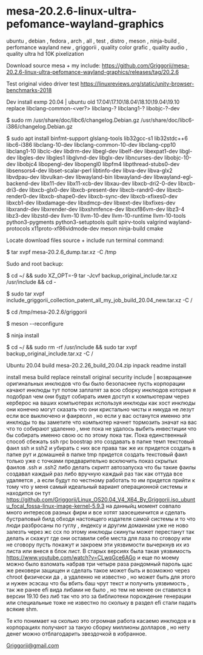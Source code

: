 # mesa-20.2.6-linux-ultra-pefomance-wayland-graphics
ubuntu , debian , fedora , arch , all  , test  , distro , meson , ninja-build , perfomance wayland new , griggorii , quality color grafic , quality audio , quality ultra hd 10K pixelization

Download source mesa + my include: https://github.com/Griggorii/mesa-20.2.6-linux-ultra-pefomance-wayland-graphics/releases/tag/20.2.6

Test original video driver test https://linuxreviews.org/static/unity-browser-benchmarks-2018

Dev install exmp 20.04 | ubuntu old 17.04\17.10\18.04\18.10\19.04\19.10 replace libclang-common-<ver?> libclang-? libclang1-? libobjc-?-dev 

$ sudo rm /usr/share/doc/libc6/changelog.Debian.gz /usr/share/doc/libc6-i386/changelog.Debian.gz

$ sudo apt install binfmt-support glslang-tools lib32gcc-s1 lib32stdc++6 libc6-i386 libclang-10-dev libclang-common-10-dev libclang-cpp10 libclang1-10 libclc-dev libdrm-dev libegl-dev libelf-dev libexpat1-dev libgl-dev libgles-dev libgles1 libglvnd-dev libglx-dev libncurses-dev libobjc-10-dev libobjc4 libopengl-dev libopengl0 libpfm4 libpthread-stubs0-dev libsensors4-dev libset-scalar-perl libtinfo-dev libva-dev libva-glx2 libvdpau-dev libvulkan-dev libwayland-bin libwayland-dev libwayland-egl-backend-dev libx11-dev libx11-xcb-dev libxau-dev libxcb-dri2-0-dev libxcb-dri3-dev libxcb-glx0-dev libxcb-present-dev libxcb-randr0-dev libxcb-render0-dev libxcb-shape0-dev libxcb-sync-dev libxcb-xfixes0-dev libxcb1-dev libxdamage-dev libxdmcp-dev libxext-dev libxfixes-dev libxrandr-dev libxrender-dev libxshmfence-dev libxxf86vm-dev libz3-4 libz3-dev libzstd-dev llvm-10 llvm-10-dev llvm-10-runtime llvm-10-tools python3-pygments python3-setuptools quilt spirv-tools valgrind wayland-protocols x11proto-xf86vidmode-dev meson ninja-build cmake

Locate download files source + include run terminal command:

$ tar xvpf mesa-20.2.6_dump.tar.xz -C /tmp

Sudo and root backup:

$ cd ~/ && sudo XZ_OPT=-9 tar -Jcvf backup_original_include.tar.xz /usr/include && cd -

$ sudo tar xvpf include_griggorii_collection_patent_all_my_job_build_20.04_new.tar.xz -C /

$ cd /tmp/mesa-20.2.6/griggorii

$ meson --reconfigure

$ ninja install

$ cd ~/ && sudo rm -rf /usr/include && sudo tar xvpf backup_original_include.tar.xz -C /

Ubuntu 20.04 build mesa-20.2.26_build_20.04.zip inpack readme install

install mesa build replace reinstall original security include | возвращение оригинальных инклюдов что бы было безопаснее пусть корпорации качают инклюды тут потом заплатят за всю сборку инклюдов которые я подобрал чем они будут собирать имея доступ к компьютерам через керберос на ваших компьютерах используя инклюды как хост инклюды они конечно могут сказать что они кристально чисты и никуда не лезут если все выключено и фаирволл , но если у вас останутся именно эти инклюды то вы заметите что компьютер начнет тормозить значат на вас что то собирают удаленно , мне пока не удалось выбить инвестиции что бы собирать именно свою ос по этому пока так. Пока единственный способ сбежать ssh rpc boostrap это создавать в папке темп текстовый фаил ssh и ssh2 и убирать с них все права так же их придется создать в папке рут и домашней в папке tmp придется создать текстовый фаил только уже с точками предварительно всключить показ скрытых фаилов .ssh и .ssh2 либо делать скрипт автозапуска что бы такие фаилы создавал каждый раз либо вручную каждый раз так как оттуда все удаляется , а если будут по честному работать то им придется прийти к тому что у меня самый идеальный вариант операционной системы и находится он тут  https://github.com/Griggorii/Linux_OS20.04_V4_X64_By_Griggorii.iso_ubuntu_focal_fossa-linux-image-kernel-5.9.3 на данныйц момент совпало много интересов разных фирм и все хотят заэсешеичится и сделать бустраповый билд обходя настоящего издателя самой системы и то что люди разбросаны по гуглу , яндексу и другим домаинам уже не ново залезть через жс ссх по этому инклюды скинуты может перестанут так делать и скажут где они оставили себе места для лаза по сговору или не сговору пусть покажут и закроем эти уязвимости вычеркнув их из листа или внеся в блок лист. В старых версиях была такая уязвимость https://www.youtube.com/watch?v=CLwqGce6AGo и еще по моему можно было взломать набрав три четыре раза рандомный пароль щас же рековери защищен и сделать такое может быть и возможно через chroot физически да , а удаленно не известно , но может быть для этого и нужен эсэсаш что бы вбить баш чрут текст и получить уязвимость , так же ранее efi вида либами не было , но тем не менее он ставился в версии 19.10 без либ так что это за библиотеки порождение генерации или специальные тоже не известно по скольку в раздел efi стали падать всякие shm.

Те кто понимает на сколько это огромная работа касаемо инклюдов и в корпорациях получают за такую сборку миллионы долларов , но нету денег можно отблагодарить звездочкой в избранное.

Griggorii@gmail.com




